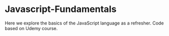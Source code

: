 # Javascript-Fundamentals
Here we explore the basics of the JavaScript language as a refresher. Code based on Udemy course.
